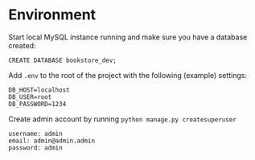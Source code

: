 # Environment

Start local MySQL instance running and make sure you have a database created:

```
CREATE DATABASE bookstore_dev;
```

Add `.env` to the root of the project with the following (example) settings:

```
DB_HOST=localhost
DB_USER=root
DB_PASSWORD=1234
```

Create admin account by running `python manage.py createsuperuser`
```
username: admin
email: admin@admin.admin
password: admin
```
